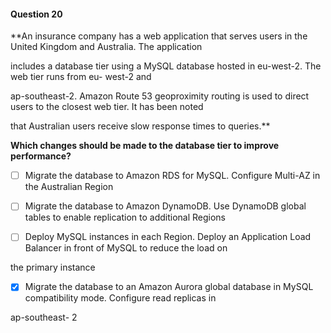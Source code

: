 #### Question  20


**An insurance company has a web application that serves users in the United Kingdom and Australia. The application

includes a database tier using a MySQL database hosted in eu-west-2. The web tier runs from eu- west-2 and

ap-southeast-2. Amazon Route 53 geoproximity routing is used to direct users to the closest web tier. It has been noted

that Australian users receive slow response times to queries.**


**Which changes should be made to the database tier to improve performance?**


- [ ] Migrate the database to Amazon RDS for MySQL. Configure Multi-AZ in the Australian Region


- [ ] Migrate the database to Amazon DynamoDB. Use DynamoDB global tables to enable replication to additional Regions


- [ ] Deploy MySQL instances in each Region. Deploy an Application Load Balancer in front of MySQL to reduce the load on

the primary instance


- [x] Migrate the database to an Amazon Aurora global database in MySQL compatibility mode. Configure read replicas in

ap-southeast- 2


